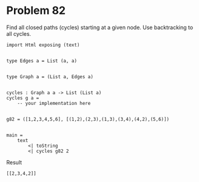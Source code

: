 # Problem 82

Find all closed paths (cycles) starting at a given node. Use backtracking to all cycles.


```
import Html exposing (text)


type Edges a = List (a, a)


type Graph a = (List a, Edges a)


cycles : Graph a a -> List (List a)
cycles g a = 
    -- your implementation here
    
    
g82 = ([1,2,3,4,5,6], [(1,2),(2,3),(1,3),(3,4),(4,2),(5,6)])


main =
    text 
        <| toString 
        <| cycles g82 2
```

Result
```
[[2,3,4,2]]
```
